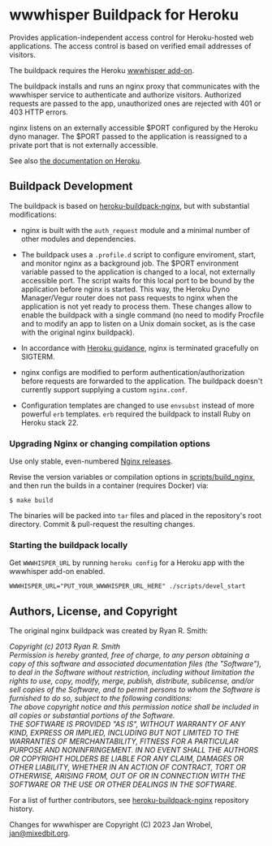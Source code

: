 # wwwhisper Buildpack for Heroku

Provides application-independent access control for Heroku-hosted
web applications. The access control is based on verified email
addresses of visitors.

The buildpack requires the Heroku [wwwhisper
add-on](https://elements.heroku.com/addons/wwwhisper).

The buildpack installs and runs an nginx proxy that communicates with
the wwwhisper service to authenticate and authorize
visitors. Authorized requests are passed to the app, unauthorized ones
are rejected with 401 or 403 HTTP errors.

nginx listens on an externally accessible $PORT configured by the
Heroku dyno manager. The $PORT passed to the application is reassigned
to a private port that is not externally accessible.

See also [the documentation on
Heroku](https://devcenter.heroku.com/articles/wwwhisper).


## Buildpack Development

The buildpack is based on
[heroku-buildpack-nginx](https://github.com/heroku/heroku-buildpack-nginx),
but with substantial modifications:

* nginx is built with the `auth_request` module and a minimal
  number of other modules and dependencies.

* The buildpack uses a `.profile.d` script to configure enviroment,
  start, and monitor nginx as a background job. The $PORT environment
  variable passed to the application is changed to a local, not
  externally accessible port. The script waits for this local port to
  be bound by the application before nginx is started. This way, the
  Heroku Dyno Manager/Vegur router does not pass requests to nginx
  when the application is not yet ready to process them. These changes
  allow to enable the buildpack with a single command (no need to
  modify Procfile and to modify an app to listen on a Unix domain
  socket, as is the case with the original nginx buildpack).

* In accordance with [Heroku
  guidance](https://devcenter.heroku.com/articles/dynos#graceful-shutdown-with-sigterm),
  nginx is terminated gracefully on SIGTERM.

* nginx configs are modified to perform authentication/authorization
  before requests are forwarded to the application. The buildpack
  doesn't currently support supplying a custom `nginx.conf`.

* Configuration templates are changed to use `envsubst` instead of
  more powerful `erb` templates. `erb` required the buildpack to
  install Ruby on Heroku stack 22.


### Upgrading Nginx or changing compilation options

Use only stable, even-numbered [Nginx
releases](https://nginx.org/en/download.html).

Revise the version variables or compilation options in
[scripts/build_nginx](scripts/build_nginx), and then run the builds in
a container (requires Docker) via:

```
$ make build
```

The binaries will be packed into `tar` files and placed in the
repository's root directory. Commit & pull-request the resulting
changes.

### Starting the buildpack locally

Get `WWWHISPER_URL` by running `heroku config` for a Heroku app with
the wwwhisper add-on enabled.

```
WWWHISPER_URL="PUT_YOUR_WWWHISPER_URL_HERE" ./scripts/devel_start
```

## Authors, License, and Copyright

The original nginx buildpack was created by Ryan R. Smith:

*Copyright (c) 2013 Ryan R. Smith \
Permission is hereby granted, free of charge, to any person obtaining a copy of this software and associated documentation files (the "Software"), to deal in the Software without restriction, including without limitation the rights to use, copy, modify, merge, publish, distribute, sublicense, and/or sell copies of the Software, and to permit persons to whom the Software is furnished to do so, subject to the following conditions:\
The above copyright notice and this permission notice shall be included in all copies or substantial portions of the Software.\
THE SOFTWARE IS PROVIDED "AS IS", WITHOUT WARRANTY OF ANY KIND, EXPRESS OR IMPLIED, INCLUDING BUT NOT LIMITED TO THE WARRANTIES OF MERCHANTABILITY, FITNESS FOR A PARTICULAR PURPOSE AND NONINFRINGEMENT. IN NO EVENT SHALL THE AUTHORS OR COPYRIGHT HOLDERS BE LIABLE FOR ANY CLAIM, DAMAGES OR OTHER LIABILITY, WHETHER IN AN ACTION OF CONTRACT, TORT OR OTHERWISE, ARISING FROM, OUT OF OR IN CONNECTION WITH THE SOFTWARE OR THE USE OR OTHER DEALINGS IN THE SOFTWARE.*

For a list of further contributors, see
[heroku-buildpack-nginx](https://github.com/heroku/heroku-buildpack-nginx)
repository history.

Changes for wwwhisper are Copyright (C) 2023 Jan Wrobel, jan@mixedbit.org.

